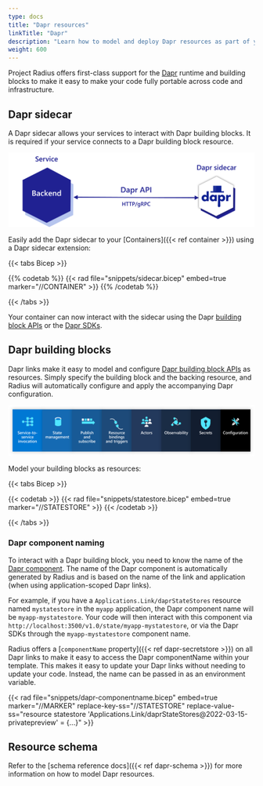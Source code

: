 ```yaml
---
type: docs
title: "Dapr resources"
linkTitle: "Dapr"
description: "Learn how to model and deploy Dapr resources as part of your application"
weight: 600
---
```


Project Radius offers first-class support for the [Dapr](https://dapr.io) runtime and building blocks to make it easy to make your code fully portable across code and infrastructure.

## Dapr sidecar

A Dapr sidecar allows your services to interact with Dapr building blocks. It is required if your service connects to a Dapr building block resource.

<img src="dapr-sidecar.png" style="width:600px" alt="Diagram of the Dapr sidecar" /><br />

Easily add the Dapr sidecar to your [Containers]({{< ref container >}}) using a Dapr sidecar extension:

{{< tabs Bicep >}}

{{% codetab %}}
{{< rad file="snippets/sidecar.bicep" embed=true marker="//CONTAINER" >}}
{{% /codetab %}}

{{< /tabs >}}

Your container can now interact with the sidecar using the Dapr [building block APIs](https://docs.dapr.io/concepts/building-blocks-concept/) or the [Dapr SDKs](https://docs.dapr.io/developing-applications/sdks/).

## Dapr building blocks

Dapr links make it easy to model and configure [Dapr building block APIs](https://docs.dapr.io/developing-applications/building-blocks/) as resources. Simply specify the building block and the backing resource, and Radius will automatically configure and apply the accompanying Dapr configuration.

<img src="dapr-buildingblocks.png" style="width:1000px" alt="Diagram of all the Dapr building blocks" /><br />

Model your building blocks as resources:

{{< tabs Bicep >}}

{{< codetab >}}
{{< rad file="snippets/statestore.bicep" embed=true marker="//STATESTORE" >}}
{{< /codetab >}}

{{< /tabs >}}

### Dapr component naming

To interact with a Dapr building block, you need to know the name of the [Dapr component](https://docs.dapr.io/concepts/components-concept/). The name of the Dapr component is automatically generated by Radius and is based on the name of the link and application (when using application-scoped Dapr links).

For example, if you have a `Applications.Link/daprStateStores` resource named `mystatestore` in the `myapp` application, the Dapr component name will be `myapp-mystatestore`. Your code will then interact with this component via `http://localhost:3500/v1.0/state/myapp-mystatestore`, or via the Dapr SDKs through the `myapp-mystatestore` component name.

Radius offers a [`componentName` property]({{< ref dapr-secretstore >}}) on all Dapr links to make it easy to access the Dapr componentName within your template. This makes it easy to update your Dapr links without needing to update your code. Instead, the name can be passed in as an environment variable.

{{< rad file="snippets/dapr-componentname.bicep" embed=true marker="//MARKER" replace-key-ss="//STATESTORE" replace-value-ss="resource statestore 'Applications.Link/daprStateStores@2022-03-15-privatepreview' = {...}" >}}

## Resource schema

Refer to the [schema reference docs]({{< ref dapr-schema >}}) for more information on how to model Dapr resources.
